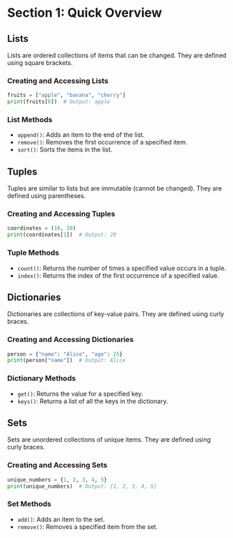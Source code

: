 # Section 1: Quick Overview

## Lists
Lists are ordered collections of items that can be changed. They are defined using square brackets.

### Creating and Accessing Lists
```python
fruits = ["apple", "banana", "cherry"]
print(fruits[0])  # Output: apple
```

### List Methods
- `append()`: Adds an item to the end of the list.
- `remove()`: Removes the first occurrence of a specified item.
- `sort()`: Sorts the items in the list.

## Tuples
Tuples are similar to lists but are immutable (cannot be changed). They are defined using parentheses.

### Creating and Accessing Tuples
```python
coordinates = (10, 20)
print(coordinates[1])  # Output: 20
```

### Tuple Methods
- `count()`: Returns the number of times a specified value occurs in a tuple.
- `index()`: Returns the index of the first occurrence of a specified value.

## Dictionaries
Dictionaries are collections of key-value pairs. They are defined using curly braces.

### Creating and Accessing Dictionaries
```python
person = {"name": "Alice", "age": 25}
print(person["name"])  # Output: Alice
```

### Dictionary Methods
- `get()`: Returns the value for a specified key.
- `keys()`: Returns a list of all the keys in the dictionary.

## Sets
Sets are unordered collections of unique items. They are defined using curly braces.

### Creating and Accessing Sets
```python
unique_numbers = {1, 2, 3, 4, 5}
print(unique_numbers)  # Output: {1, 2, 3, 4, 5}
```

### Set Methods
- `add()`: Adds an item to the set.
- `remove()`: Removes a specified item from the set.
